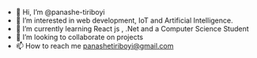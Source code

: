 - 👋 Hi, I’m @panashe-tiriboyi
- 👀 I’m interested in web development, IoT and Artificial Intelligence.
- 🌱 I’m currently learning React js , .Net and a Computer Science Student
- 💞️ I’m looking to collaborate on projects
- 📫 How to reach me panashetiriboyi@gmail.com

<!---
panashe-tiriboyi/panashe-tiriboyi is a ✨ special ✨ repository because its `README.md` (this file) appears on your GitHub profile.
You can click the Preview link to take a look at your changes.
--->
